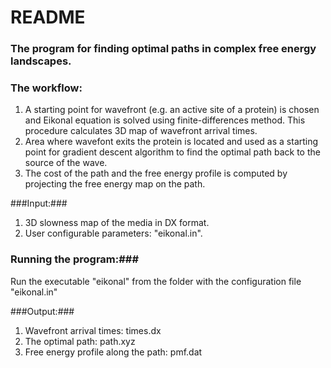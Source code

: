 # README #

### The program for finding optimal paths in  complex free energy landscapes. ###

### The workflow: ###
1. A starting point for wavefront (e.g. an active site of a protein) is chosen and Eikonal equation is solved using finite-differences method. This procedure calculates 3D map of wavefront arrival times.
2. Area where wavefont exits the protein is located and used as a starting point for gradient descent algorithm to find the optimal path back to the 
source of the wave.  
3. The cost of the path and the free energy profile is computed by projecting the free energy map on the path.

###Input:###
 1. 3D slowness map of the media in DX format. 
 2. User configurable parameters: "eikonal.in".

### Running the program:###
Run the executable "eikonal" from the folder with the configuration file "eikonal.in"

###Output:###
1. Wavefront arrival times: times.dx
2. The optimal path: path.xyz
3. Free energy profile along the path: pmf.dat